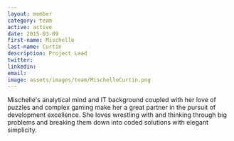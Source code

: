 ```yaml
---
layout: member
category: team
active: active
date: 2015-03-09
first-name: Mischelle
last-name: Curtin
description: Project Lead
twitter:
linkedin:
email:
image: assets/images/team/MischelleCurtin.png
---
```

Mischelle's analytical mind and IT background coupled with her love of puzzles and complex gaming make her a great partner in the pursuit of development excellence. She loves wrestling with and thinking through big problems and breaking them down into coded solutions with elegant simplicity.
